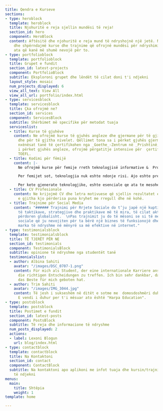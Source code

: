 ```yaml
---
title: Qendra e Kurseve
sections:
- type: heroblock
  template: heroblock
  title: Njohuritë e reja sjellin mundësi të reja!
  section_id: hero
  component: HeroBlock
  content: Aftësitë dhe njohuritë e reja mund të ndryshojnë një jetë. Ne krijojmë
    dhe shpërndajmë kurse dhe trajnime që ofrojnë mundësi për ndryshimin e jetës për
    ata që kanë më shumë nevojë për to.
- type: portfolioblock
  template: portfolioblock
  title: Grupet e fundit
  section_id: latest-projects
  component: PortfolioBlock
  subtitle: Eksploroni grupet dhe lëndët të cilat doni t'i ndjekni
  layout_style: mosaic
  num_projects_displayed: 6
  view_all_text: View All
  view_all_url: portfolio/index.html
- type: servicesblock
  template: servicesblock
  title: Çka ofrojmë ne?
  section_id: services
  component: ServicesBlock
  subtitle: Shërbimet më specifike për metodat tuaja
  serviceslist:
  - title: Kurse të gjuhëve
    content: Ne ofrojmë kurse të gjuhës angleze dhe gjermane për të gjitha moshat
      dhe për të gjitha nivelet. Qëllimet tona sa i përket gjuhës gjermane janë që
      nxënësat tanë të çertifikohen nga _Goethe_-Zentrum në _Prishtinë,_ ndërsa sa
      i përket gjuhës angleze, ofrojmë përgatitje intensive për  çertifikim në testin
      TOEFL.
  - title: Kodimi për fëmijë
    content: |-
      Ne ofrojmë kurse për femije rreth teknologjisë informative &  Programim per femije.

      Per femijet sot, teknologjia nuk eshte ndonje risi. Ajo eshte prezente ne cdo sfere te jetes se tyre, prandaj perdorimi nuk eshte sfide por eshte nje aftesi qe per ta eshte shume e natyrshme.

      Per kete gjenerate teknologjike, eshte esenciale qe ata te mesohen se si funksionon teknologjia nga brendesia dhe te mesohen qe te kontrollojne ate.
  - title: CV Profesionale
    content: Ne krijojmë CV dhe letra motivuese që sjellin rezultatet e pritshme,
      e gjitha kjo përderisa puna kryhet me rregull dhe në kohë.
  - title: Trajnime për Social Media
    content: "###### Trajnimi për Rrjete Sociale do t’ju japë një kuptim profesional
      të taktikave, strategjive dhe praktikave më të mira, të cilat aktualisht po
      përdoren globalisht.  \nPas trajnimit ju do të mësoni se si të menaxhoni rrjetet
      sociale që ju nevojiten për ta bërë një biznes të funksionojë dhe të promovoni
      marka të ndryshme në mënyrë sa më efektive në internet."
- type: testimonialsblock
  template: testimonialsblock
  title: TË TJERËT PËR NE
  section_id: testimonials
  component: TestimonialsBlock
  subtitle: opinione të ndryshme nga studentët tanë
  testimonialslist:
  - author: Albina Sahiti
    avatar: "/images/DSC_0707-1.png"
    content: Für mich als Student, der eine internationale Karriere anstrebt, ist es sehr wichtig,
      die richtigen Entscheidungen zu treffen. Ich bin sehr dankbar, dass "Harpa Education" mir
      das Beste für mich geboten hat.
  - author: Trim Sahiti
    avatar: "/images/IMG_3044.jpg"
    content: Të jesh i sukseshëm në ditët e sotme me  domosdoshmëri duhet të njohësh edhe gjuhë të huaja. 
      E vendi i duhur per t'i mësuar ato është "Harpa Education".
- type: postsblock
  template: postsblock
  title: Postimet e fundit
  section_id: latest-posts
  component: PostsBlock
  subtitle: Të reja dhe informacione të ndryshme
  num_posts_displayed: 2
  actions:
  - label: Lexoni Blogun
    url: blog/index.html
- type: contactblock
  template: contactblock
  title: Na Kontaktoni
  section_id: contact
  component: ContactBlock
  subtitle: Na kontaktoni apo aplikoni me infot tuaja dhe kursin/trajnimin  që doni
    të ndjekni
menus:
  main:
    title: Shtëpia
    weight: 1
template: home

---
```

